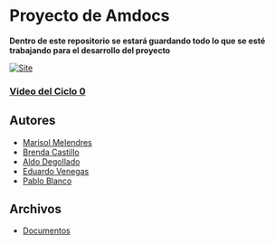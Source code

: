 
# Proyecto de Amdocs
**Dentro de este repositorio se estará guardando todo lo que se esté trabajando para el desarrollo del proyecto**

[![Site](https://img.shields.io/badge/Visit-amdocs.web.app-important.svg)](https://amdocs.web.app)

### [Video del Ciclo 0](https://youtu.be/MD6ahwehlEc)

## Autores
- [Marisol Melendres](https://github.com/marisolmelendresm)
- [Brenda Castillo](https://github.com/Brenda1605)
- [Aldo Degollado](https://github.com/Diplex09)
- [Eduardo Venegas](https://github.com/LaloVene/)
- [Pablo Blanco](https://github.com/pablo-blancoc/)

## Archivos
- [Documentos](./docs)

